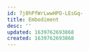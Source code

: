 ```yaml
---
id: 7j0hPfWrLwwHPO-LEsGq-
title: Embodiment
desc: ''
updated: 1639762693868
created: 1639762693868
---
```



